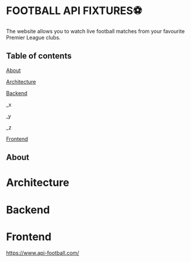 # FOOTBALL API FIXTURES⚽
The website allows you to watch live football matches from your favourite Premier League clubs.

## Table of contents

[About](#About "Goto About")


[Architecture](#Architecture )


[Backend](#Architecture )

 _x
 
 
  _y
  
  
   _z
 
 
 
[Frontend](#Architecture )




## About 



# Architecture


# Backend


# Frontend

  
 
  


https://www.api-football.com/
